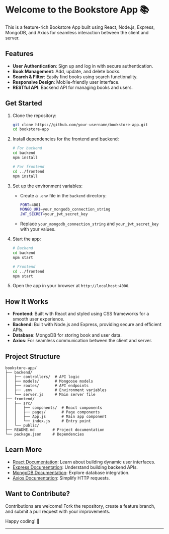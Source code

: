 # Welcome to the Bookstore App 📚

This is a feature-rich Bookstore App built using React, Node.js, Express, MongoDB, and Axios for seamless interaction between the client and server.

## Features

- **User Authentication**: Sign up and log in with secure authentication.
- **Book Management**: Add, update, and delete books.
- **Search & Filter**: Easily find books using search functionality.
- **Responsive Design**: Mobile-friendly user interface.
- **RESTful API**: Backend API for managing books and users.

## Get Started

1. Clone the repository:

   ```bash
   git clone https://github.com/your-username/bookstore-app.git
   cd bookstore-app
   ```

2. Install dependencies for the frontend and backend:

   ```bash
   # For backend
   cd backend
   npm install

   # For frontend
   cd ../frontend
   npm install
   ```

3. Set up the environment variables:

   - Create a `.env` file in the `backend` directory:
     ```bash
     PORT=4001
     MONGO_URI=your_mongodb_connection_string
     JWT_SECRET=your_jwt_secret_key
     ```
   - Replace `your_mongodb_connection_string` and `your_jwt_secret_key` with your values.

4. Start the app:

   ```bash
   # Backend
   cd backend
   npm start

   # Frontend
   cd ../frontend
   npm start
   ```

5. Open the app in your browser at `http://localhost:4000`.

## How It Works

- **Frontend**: Built with React and styled using CSS frameworks for a smooth user experience.
- **Backend**: Built with Node.js and Express, providing secure and efficient APIs.
- **Database**: MongoDB for storing book and user data.
- **Axios**: For seamless communication between the client and server.

## Project Structure

```
bookstore-app/
├── backend/
│   ├── controllers/  # API logic
│   ├── models/       # Mongoose models
│   ├── routes/       # API endpoints
│   ├── .env          # Environment variables
│   └── server.js     # Main server file
├── frontend/
│   ├── src/
│   │   ├── components/  # React components
│   │   ├── pages/       # Page components
│   │   ├── App.js       # Main app component
│   │   └── index.js     # Entry point
│   └── public/
├── README.md        # Project documentation
└── package.json     # Dependencies
```

## Learn More

- [React Documentation](https://reactjs.org/): Learn about building dynamic user interfaces.
- [Express Documentation](https://expressjs.com/): Understand building backend APIs.
- [MongoDB Documentation](https://www.mongodb.com/docs/): Explore database integration.
- [Axios Documentation](https://axios-http.com/): Simplify HTTP requests.

## Want to Contribute?

Contributions are welcome! Fork the repository, create a feature branch, and submit a pull request with your improvements.

Happy coding! 🚀

---
